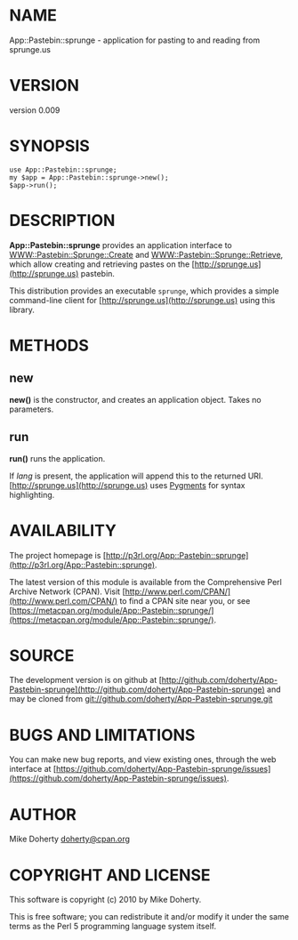 # NAME

App::Pastebin::sprunge - application for pasting to and reading from sprunge.us

# VERSION

version 0.009

# SYNOPSIS

    use App::Pastebin::sprunge;
    my $app = App::Pastebin::sprunge->new();
    $app->run();

# DESCRIPTION

__App::Pastebin::sprunge__ provides an application interface to
[WWW::Pastebin::Sprunge::Create](http://search.cpan.org/perldoc?WWW::Pastebin::Sprunge::Create) and [WWW::Pastebin::Sprunge::Retrieve](http://search.cpan.org/perldoc?WWW::Pastebin::Sprunge::Retrieve),
which allow creating and retrieving pastes on the [http://sprunge.us](http://sprunge.us) pastebin.

This distribution provides an executable `sprunge`, which provides a simple
command-line client for [http://sprunge.us](http://sprunge.us) using this library.

# METHODS

## new

__new()__ is the constructor, and creates an application object. Takes no
parameters.

## run

__run()__ runs the application.

If _lang_ is present, the application will append this to the returned URI.
[http://sprunge.us](http://sprunge.us) uses [Pygments](http://pygments.org) for syntax
highlighting.

# AVAILABILITY

The project homepage is [http://p3rl.org/App::Pastebin::sprunge](http://p3rl.org/App::Pastebin::sprunge).

The latest version of this module is available from the Comprehensive Perl
Archive Network (CPAN). Visit [http://www.perl.com/CPAN/](http://www.perl.com/CPAN/) to find a CPAN
site near you, or see [https://metacpan.org/module/App::Pastebin::sprunge/](https://metacpan.org/module/App::Pastebin::sprunge/).

# SOURCE

The development version is on github at [http://github.com/doherty/App-Pastebin-sprunge](http://github.com/doherty/App-Pastebin-sprunge)
and may be cloned from [git://github.com/doherty/App-Pastebin-sprunge.git](git://github.com/doherty/App-Pastebin-sprunge.git)

# BUGS AND LIMITATIONS

You can make new bug reports, and view existing ones, through the
web interface at [https://github.com/doherty/App-Pastebin-sprunge/issues](https://github.com/doherty/App-Pastebin-sprunge/issues).

# AUTHOR

Mike Doherty <doherty@cpan.org>

# COPYRIGHT AND LICENSE

This software is copyright (c) 2010 by Mike Doherty.

This is free software; you can redistribute it and/or modify it under
the same terms as the Perl 5 programming language system itself.
